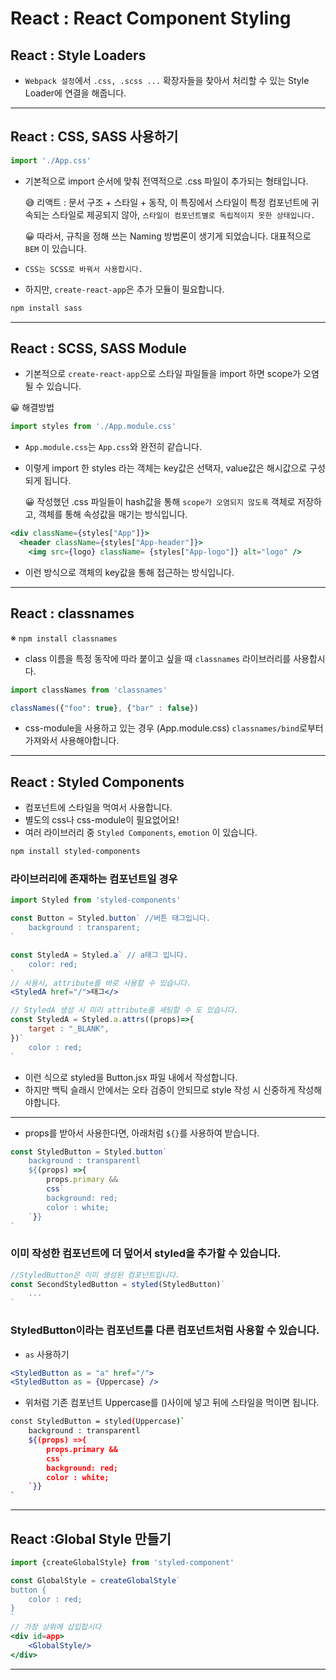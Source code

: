 # React : React Component Styling

## React : Style Loaders

- `Webpack 설정`에서 `.css, .scss ...` 확장자들을 찾아서 처리할 수 있는 Style Loader에 연결을 해줍니다.

---

## React : CSS, SASS 사용하기

```jsx
import './App.css'
```

- 기본적으로 import 순서에 맞춰 전역적으로 .css 파일이 추가되는 형태입니다.

    😅 리액트 : 문서 구조 + 스타일 + 동작, 이 특징에서 스타일이 특정 컴포넌트에 귀속되는 스타일로 제공되지 않아, `스타일이 컴포넌트별로 독립적이지 못한 상태입니다.`

    😀 따라서, 규칙을 정해 쓰는 Naming 방법론이 생기게 되었습니다. 대표적으로 `BEM` 이 있습니다.

- `CSS는 SCSS로 바꿔서 사용합시다.`
- 하지만, `create-react-app`은 추가 모듈이 필요합니다.

```bash
npm install sass
```

---

## React : SCSS, SASS Module

- 기본적으로 `create-react-app`으로 스타일 파일들을 import 하면 scope가 오염될 수 있습니다.

😀 해결방법

```jsx
import styles from './App.module.css'
```

- `App.module.css`는 `App.css`와 완전히 같습니다.
- 이렇게 import 한 styles 라는 객체는 key값은 선택자, value값은 해시값으로 구성되게 됩니다.

    😀 작성했던 .css 파일들이 hash값을 통해 `scope가 오염되지 않도록` 객체로 저장하고, 객체를 통해 속성값을 매기는 방식입니다.

```jsx
<div className={styles["App"]}>
  <header className={styles["App-header"]}>
    <img src={logo} className= {styles["App-logo"]} alt="logo" />
```

- 이런 방식으로 객체의 key값을 통해 접근하는 방식입니다.

---

## React : classnames

※ `npm install classnames`

- class 이름을 특정 동작에 따라 붙이고 싶을 때 `classnames` 라이브러리를 사용합시다.

```jsx
import classNames from 'classnames'

classNames({"foo": true}, {"bar" : false})
```

- css-module을 사용하고 있는 경우 (App.module.css) `classnames/bind`로부터 가져와서 사용해야합니다.

---

## React : Styled Components

- 컴포넌트에 스타일을 먹여서 사용합니다.
- 별도의 css나 css-module이 필요없어요!
- 여러 라이브러리 중 `Styled Components`, `emotion` 이 있습니다.

```bash
npm install styled-components
```

### 라이브러리에 존재하는 컴포넌트일 경우

```jsx
import Styled from 'styled-components'

const Button = Styled.button` //버튼 태그입니다.
    background : transparent;
`

const StyledA = Styled.a` // a태그 입니다.
	color: red;
`
// 사용시, attribute를 바로 사용할 수 있습니다.
<StyledA href="/">태그</>

// StyledA 생성 시 미리 attribute를 세팅할 수 도 있습니다.
const StyledA = Styled.a.attrs((props)=>{
	target : "_BLANK",
})`
	color : red;
`
```

- 이런 식으로 styled을 Button.jsx  파일 내에서 작성합니다.
- 하지만 백틱 슬래시 안에서는 오타 검증이 안되므로 style 작성 시 신중하게 작성해야합니다.

---

- props를 받아서 사용한다면, 아래처럼 `${}`를 사용하여 받습니다.

```jsx
const StyledButton = Styled.button`
    background : transparentl
    ${(props) =>{
        props.primary &&
        css`
        background: red;
        color : white;
    `}}
`
```

### 이미 작성한 컴포넌트에 더 덮어서  styled을 추가할 수 있습니다.

```jsx
//StyledButton은 이미 생성된 컴포넌트입니다.
const SecondStyledButton = styled(StyledButton)`
	...
` 
```

### StyledButton이라는 컴포넌트를 다른 컴포넌트처럼 사용할 수 있습니다.

- `as` 사용하기

```jsx
<StyledButton as = "a" href="/">
<StyledButton as = {Uppercase} />
```

- 위처럼 기존 컴포넌트 Uppercase를 ()사이에 넣고 뒤에 스타일을 먹이면 됩니다.

```bash
const StyledButton = styled(Uppercase)`
    background : transparentl
    ${(props) =>{
        props.primary &&
        css`
        background: red;
        color : white;
    `}}
`
```

---

## React :Global Style 만들기

```jsx
import {createGlobalStyle} from 'styled-component'

const GlobalStyle = createGlobalStyle`
button {
	color : red;
}
`
// 가장 상위에 삽입합시다
<div id=app> 
	<GlobalStyle/>
</div>

```

---
